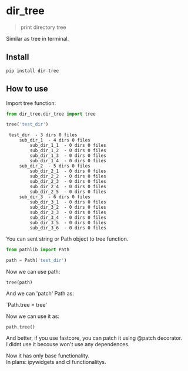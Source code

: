 # dir_tree
> print directory tree


Similar as tree in terminal.

## Install

`pip install dir-tree`

## How to use

Import tree function:

```python
from dir_tree.dir_tree import tree
```

```python
tree('test_dir')
```

     test_dir  - 3 dirs 0 files
         sub_dir_1  - 4 dirs 0 files
             sub_dir_1_1  - 0 dirs 0 files
             sub_dir_1_2  - 0 dirs 0 files
             sub_dir_1_3  - 0 dirs 0 files
             sub_dir_1_4  - 0 dirs 0 files
         sub_dir_2  - 5 dirs 0 files
             sub_dir_2_1  - 0 dirs 0 files
             sub_dir_2_2  - 0 dirs 0 files
             sub_dir_2_3  - 0 dirs 0 files
             sub_dir_2_4  - 0 dirs 0 files
             sub_dir_2_5  - 0 dirs 0 files
         sub_dir_3  - 6 dirs 0 files
             sub_dir_3_1  - 0 dirs 0 files
             sub_dir_3_2  - 0 dirs 0 files
             sub_dir_3_3  - 0 dirs 0 files
             sub_dir_3_4  - 0 dirs 0 files
             sub_dir_3_5  - 0 dirs 0 files
             sub_dir_3_6  - 0 dirs 0 files


You can sent string or Path object to tree function.

```python
from pathlib import Path
```

```python
path = Path('test_dir')
```

Now we can use path: 

`tree(path)`

And we can 'patch' Path as:

`Path.tree = tree'

Now we can use it as:

`path.tree()`

And better, if you use fastcore, you can patch it using @patch decorator.  
I didnt use it becouse won't use any dependences.

Now it has only base functionality.  
In plans: ipywidgets and cl functionalitys.
